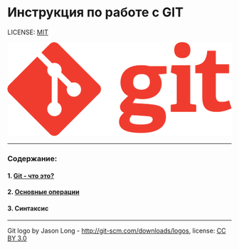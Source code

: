 # Инструкция по работе с GIT

LICENSE: [MIT](./license.md)

![](./assets/1920px-Git-logo-orange.svg.png)

---

### Содержание: 
#### 1. [Git - что это?](./what%20is%20it.md "Жми смелее")

#### 2. [Основные операции](./basic%20operations.md "Кликни")

#### 3. Синтаксис






---

Git logo by Jason Long - http://git-scm.com/downloads/logos, license: [CC BY 3.0](https://creativecommons.org/licenses/by/3.0/deed.en)